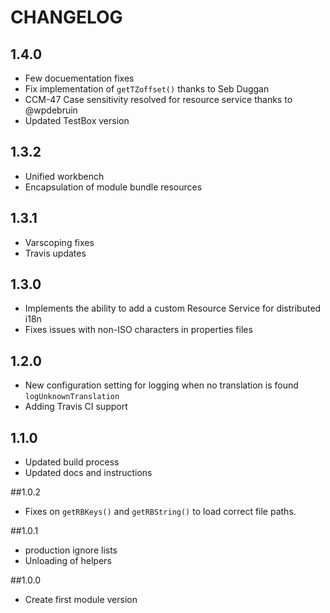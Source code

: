 CHANGELOG
=========

## 1.4.0
* Few docuementation fixes
* Fix implementation of `getTZoffset()` thanks to Seb Duggan
* CCM-47 Case sensitivity resolved for resource service thanks to @wpdebruin
* Updated TestBox version

## 1.3.2
* Unified workbench
* Encapsulation of module bundle resources

## 1.3.1
* Varscoping fixes
* Travis updates

## 1.3.0
* Implements the ability to add a custom Resource Service for distributed i18n
* Fixes issues with non-ISO characters in properties files

## 1.2.0
* New configuration setting for logging when no translation is found `logUnknownTranslation`
* Adding Travis CI support

## 1.1.0
* Updated build process
* Updated docs and instructions

##1.0.2
* Fixes on `getRBKeys()` and `getRBString()` to load correct file paths.

##1.0.1
* production ignore lists
* Unloading of helpers

##1.0.0
* Create first module version
